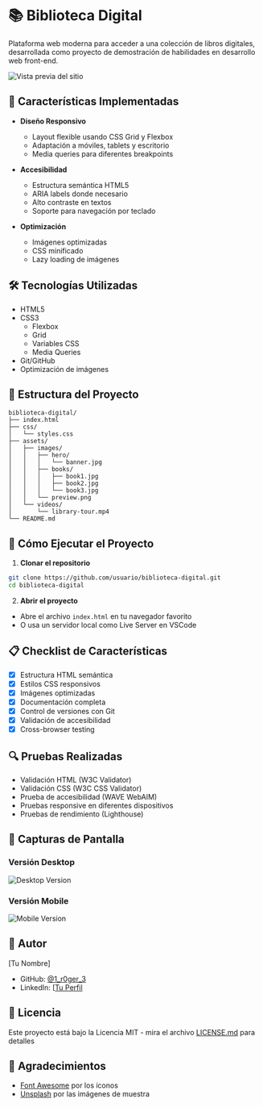 # 📚 Biblioteca Digital

Plataforma web moderna para acceder a una colección de libros digitales, desarrollada como proyecto de demostración de habilidades en desarrollo web front-end.

![Vista previa del sitio](assets/images/preview.png)

## 🚀 Características Implementadas

- **Diseño Responsivo**
  - Layout flexible usando CSS Grid y Flexbox
  - Adaptación a móviles, tablets y escritorio
  - Media queries para diferentes breakpoints

- **Accesibilidad**
  - Estructura semántica HTML5
  - ARIA labels donde necesario
  - Alto contraste en textos
  - Soporte para navegación por teclado

- **Optimización**
  - Imágenes optimizadas
  - CSS minificado
  - Lazy loading de imágenes

## 🛠️ Tecnologías Utilizadas

- HTML5
- CSS3
  - Flexbox
  - Grid
  - Variables CSS
  - Media Queries
- Git/GitHub
- Optimización de imágenes

## 📂 Estructura del Proyecto

```
biblioteca-digital/
├── index.html
├── css/
│   └── styles.css
├── assets/
│   ├── images/
│   │   ├── hero/
│   │   │   └── banner.jpg
│   │   ├── books/
│   │   │   ├── book1.jpg
│   │   │   ├── book2.jpg
│   │   │   └── book3.jpg
│   │   └── preview.png
│   └── videos/
│       └── library-tour.mp4
└── README.md
```

## 🚦 Cómo Ejecutar el Proyecto

1. **Clonar el repositorio**
```bash
git clone https://github.com/usuario/biblioteca-digital.git
cd biblioteca-digital
```

2. **Abrir el proyecto**
- Abre el archivo `index.html` en tu navegador favorito
- O usa un servidor local como Live Server en VSCode

## 📋 Checklist de Características

- [x] Estructura HTML semántica
- [x] Estilos CSS responsivos
- [x] Imágenes optimizadas
- [x] Documentación completa
- [x] Control de versiones con Git
- [x] Validación de accesibilidad
- [x] Cross-browser testing

## 🔍 Pruebas Realizadas

- Validación HTML (W3C Validator)
- Validación CSS (W3C CSS Validator)
- Prueba de accesibilidad (WAVE WebAIM)
- Pruebas responsive en diferentes dispositivos
- Pruebas de rendimiento (Lighthouse)

## 📱 Capturas de Pantalla

### Versión Desktop
![Desktop Version](assets/images/desktop.png)

### Versión Mobile
![Mobile Version](assets/images/mobile.png)

## 👥 Autor

[Tu Nombre]
- GitHub: [@1_r0ger_3](https://github.com/usuario)
- LinkedIn: [[Tu Perfil](https://www.linkedin.com/in/roger-munevar-809b1b233/)

## 📄 Licencia

Este proyecto está bajo la Licencia MIT - mira el archivo [LICENSE.md](LICENSE.md) para detalles

## 🙏 Agradecimientos

- [Font Awesome](https://fontawesome.com/) por los íconos
- [Unsplash](https://unsplash.com/) por las imágenes de muestra
